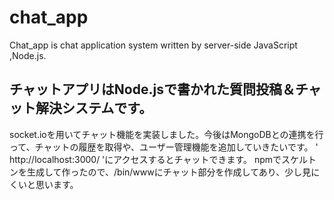 # chat_app
Chat_app is chat application system written by server-side JavaScript ,Node.js.
## チャットアプリはNode.jsで書かれた質問投稿＆チャット解決システムです。
socket.ioを用いてチャット機能を実装しました。今後はMongoDBとの連携を行って、チャットの履歴を取得や、ユーザー管理機能を追加していきたいです。 
' http://localhost:3000/ 'にアクセスするとチャットできます。
npmでスケルトンを生成して作ったので、/bin/wwwにチャット部分を作成してあり、少し見にくいと思います。


